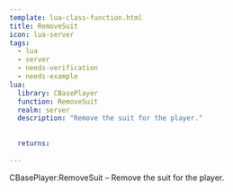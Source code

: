 ```yaml
---
template: lua-class-function.html
title: RemoveSuit
icon: lua-server
tags:
  - lua
  - server
  - needs-verification
  - needs-example
lua:
  library: CBasePlayer
  function: RemoveSuit
  realm: server
  description: "Remove the suit for the player."
  
  
  returns:
    
---
```


<div class="lua__search__keywords">
CBasePlayer:RemoveSuit &#x2013; Remove the suit for the player.
</div>
